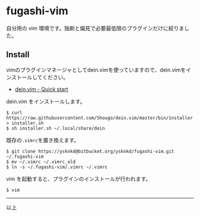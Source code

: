 # fugashi-vim

自分用の vim 環境です。独断と偏見で必要最低限のプラグインだけに絞りました。

## Install

vimのプラグインマネージャとしてdein.vimを使っていますので、dein.vimをインストールしてください。

 * [dein.vim - Quick start](https://github.com/Shougo/dein.vim#quick-start)

dein.vim をインストールします。

```
$ curl https://raw.githubusercontent.com/Shougo/dein.vim/master/bin/installer.sh > installer.sh
$ sh installer.sh ~/.local/share/dein
```

既存の`.vimrc`を置き換えます。

```
$ git clone https://ysknkd@bitbucket.org/ysknkd/fugashi-vim.git ~/.fugashi-vim
$ mv ~/.vimrc ~/.vimrc_old
$ ln -s ~/.fugashi-vim/.vimrc ~/.vimrc
```

vim を起動すると、プラグインのインストールが行われます。

```
$ vim
```

---

以上

